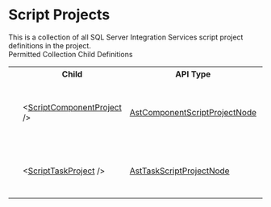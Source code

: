 # Script Projects

<div class="LanguageSummary"><div class ="SummaryItem">This is a collection of all SQL Server Integration Services script project definitions in the project.</div></div><div class="SchemaBindingGroup"><div class="SchemaBindingGroupHeader">Permitted Collection Child Definitions</div><table id="SchemaBindingList" class="SchemaBindingList"><tbody><tr><th class="SchemaBindingIconColumnHeader">&nbsp;</th><th class="SchemaBindingNameColumnHeader">Child</th><th class="SchemaBindingTypeColumnHeader">API Type</th><th class="SchemaBindingSummaryColumnHeader">Description</th></tr><tr class="cd0"><td class="SchemaBindingIcon"><div class="NotRequired" /></td><td class="SchemaBindingName"><span class="punc">&lt;</span><a href=../api-reference/Varigence.Languages.Biml.Script.AstComponentScriptProjectNode.html">ScriptComponentProject</a><span class="punc"> /&gt;</span></td><td class="SchemaBindingType"><a href="Varigence.Languages.Biml.Script.AstComponentScriptProjectNode.html">AstComponentScriptProjectNode</a></td><td class="SchemaBindingSummary">The AstComponentScriptProjectNode corresponds directly to the project embedded within a SQL Server Integration Services dataflow Script Component.</td></tr><tr class="cd1"><td class="SchemaBindingIcon"><div class="NotRequired" /></td><td class="SchemaBindingName"><span class="punc">&lt;</span><a href=../api-reference/Varigence.Languages.Biml.Script.AstTaskScriptProjectNode.html">ScriptTaskProject</a><span class="punc"> /&gt;</span></td><td class="SchemaBindingType"><a href="Varigence.Languages.Biml.Script.AstTaskScriptProjectNode.html">AstTaskScriptProjectNode</a></td><td class="SchemaBindingSummary">The AstTaskScriptProjectNode corresponds directly to the project embedded within a SQL Server Integration Services Script Task.</td></tr></tbody></table></div>